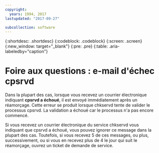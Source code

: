 ```yaml
---
copyright:
  years: 1994, 2017
lastupdated: "2017-09-27"

subcollection: software
---
```

{:shortdesc: .shortdesc}
{:codeblock: .codeblock}
{:screen: .screen}
{:new_window: target="_blank"}
{:pre: .pre}
{:table: .aria-labeledby="caption"}
# Foire aux questions : e-mail d'échec cpsrvd 

Dans la plupart des cas, lorsque vous recevez un courrier électronique indiquant **cpsrvd a échoué**, il est envoyé immédiatement après un réamorçage. Cette erreur se produit lorsque chkservd tente de valider le processus cpsrvd. La validation a échoué car le processus n'a pas encore commencé.

Si vous recevez un courrier électronique du service chkservd vous indiquant que cpsrvd a échoué, vous pouvez ignorer ce message dans la plupart des cas. Toutefois, si vous recevez 5 de ces messages, ou plus, successivement, ou si vous en recevez plus de 4 le jour qui suit le réamorçage, ouvrez un ticket de demande de service.
